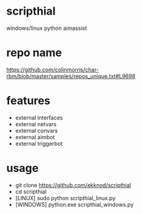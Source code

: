 # scripthial
windows/linux python aimassist

# repo name
https://github.com/colinmorris/char-rbm/blob/master/samples/repos_unique.txt#L9698

# features
* external interfaces
* external netvars
* external convars
* external aimbot
* external triggerbot

# usage
* git clone https://github.com/ekknod/scripthial
* cd scripthial
* [LINUX] sudo python scripthial_linux.py
* [WINDOWS] python.exe scripthial_windows.py

